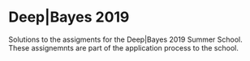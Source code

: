 # Deep|Bayes 2019

Solutions to the assigments for the Deep|Bayes 2019 Summer School. These assignemnts are part of the application process to the school.
